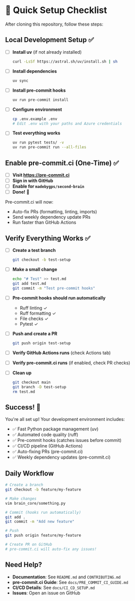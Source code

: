 # 🚀 Quick Setup Checklist

After cloning this repository, follow these steps:

## Local Development Setup ✅

- [ ] **Install uv** (if not already installed)
  ```bash
  curl -LsSf https://astral.sh/uv/install.sh | sh
  ```

- [ ] **Install dependencies**
  ```bash
  uv sync
  ```

- [ ] **Install pre-commit hooks**
  ```bash
  uv run pre-commit install
  ```

- [ ] **Configure environment**
  ```bash
  cp .env.example .env
  # Edit .env with your paths and Azure credentials
  ```

- [ ] **Test everything works**
  ```bash
  uv run pytest tests/ -v
  uv run pre-commit run --all-files
  ```

## Enable pre-commit.ci (One-Time) ✅

- [ ] **Visit https://pre-commit.ci**
- [ ] **Sign in with GitHub**
- [ ] **Enable for `madebygps/second-brain`**
- [ ] **Done!** 🎉

Pre-commit.ci will now:
- Auto-fix PRs (formatting, linting, imports)
- Send weekly dependency update PRs
- Run faster than GitHub Actions

## Verify Everything Works ✅

- [ ] **Create a test branch**
  ```bash
  git checkout -b test-setup
  ```

- [ ] **Make a small change**
  ```bash
  echo "# Test" >> test.md
  git add test.md
  git commit -m "Test pre-commit hooks"
  ```

- [ ] **Pre-commit hooks should run automatically**
  - Ruff linting ✓
  - Ruff formatting ✓
  - File checks ✓
  - Pytest ✓

- [ ] **Push and create a PR**
  ```bash
  git push origin test-setup
  ```

- [ ] **Verify GitHub Actions runs** (check Actions tab)

- [ ] **Verify pre-commit.ci runs** (if enabled, check PR checks)

- [ ] **Clean up**
  ```bash
  git checkout main
  git branch -D test-setup
  rm test.md
  ```

## Success! 🎊

You're all set up! Your development environment includes:
- ✅ Fast Python package management (uv)
- ✅ Automated code quality (ruff)
- ✅ Pre-commit hooks (catches issues before commit)
- ✅ CI/CD pipeline (GitHub Actions)
- ✅ Auto-fixing PRs (pre-commit.ci)
- ✅ Weekly dependency updates (pre-commit.ci)

## Daily Workflow

```bash
# Create a branch
git checkout -b feature/my-feature

# Make changes
vim brain_core/something.py

# Commit (hooks run automatically)
git add .
git commit -m "Add new feature"

# Push
git push origin feature/my-feature

# Create PR on GitHub
# pre-commit.ci will auto-fix any issues!
```

## Need Help?

- **Documentation**: See `README.md` and `CONTRIBUTING.md`
- **pre-commit.ci Guide**: See `docs/PRE_COMMIT_CI_GUIDE.md`
- **CI/CD Details**: See `docs/CI_CD_SETUP.md`
- **Issues**: Open an issue on GitHub
